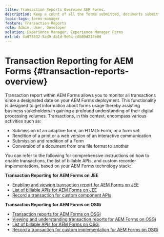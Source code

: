```yaml
---
title: Transaction Reports Overview AEM Forms.
description: Keep a count of all the forms submitted, documents submitted, interactive communication rendered, Documents converted to one format to another, and more.
topic-tags: forms-manager
feature: Transaction Reports
role: Admin, User, Developer
solution: Experience Manager, Experience Manager Forms
exl-id: 4a075532-5ad9-4b1d-9e04-c0b80d215e00
---
```

# Transaction Reporting for AEM Forms {#transaction-reports-overview}

Transaction report within AEM Forms allows you to monitor all transactions since a designated date on your AEM Forms deployment. This functionality is designed to get information about forms usage thereby assisting business stakeholders in gaining a profound understanding of their digital processing volumes. Transactions, in this context, encompass various activities such as:

* Submission of an adaptive form, an HTML5 Form, or a form set
* Rendition of a print or a web version of an interactive communication
* Submission and rendition of a Form
* Conversion of a document from one file format to another

You can refer to the following for comprehensive instructions on how to enable transactions, the list of billable APIs, and custom recorder implementations, based on your AEM Forms technology stack:

**Transaction Reporting for AEM Forms on JEE**

* [Enabling and viewing transaction report for AEM Forms on JEE](/help/forms/using/transaction-report-overview-jee.md)
* [List of billable APIs for AEM Forms on JEE](/help/forms/using/transaction-reports-billable-apis-jee.md)
* [Record a transaction for custom component APIs](/help/forms/using/record-transaction-custom-component-jee.md)

**Transaction Reporting for AEM Forms on OSGi**

* [Transaction reports for AEM Forms on OSGi](/help/forms/using/transaction-reports-overview.md)
* [Viewing and understanding transaction reports for AEM Forms on OSGi](/help/forms/using/viewing-and-understanding-transaction-reports.md)
* [List of billable APIs for AEM Forms on OSGi](/help/forms/using/transaction-reports-billable-apis.md)
* [Record a transaction for custom implementation for AEM Forms on OSGi](/help/forms/using/record-transaction-custom-implementation.md)

